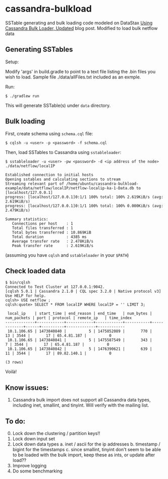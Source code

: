 # cassandra-bulkload

SSTable generating and bulk loading code modeled on DataStax [Using Cassandra Bulk Loader, Updated](http://www.datastax.com/dev/blog/using-the-cassandra-bulk-loader-updated) blog post.
Modified to load bulk netflow data

## Generating SSTables

Setup:
    
Modify 'args' in build.gradle to point to a text file listing the .bin files you wish to load.
Sample file ./data/allFiles.txt included as an exmple.

Run:

    $ ./gradlew run

This will generate SSTable(s) under `data` directory.

## Bulk loading

First, create schema using `schema.cql` file:

    $ cqlsh -u <user> -p <password> -f schema.cql

Then, load SSTables to Cassandra using `sstableloader`:

    $ sstableloader -u <user> -pw <password> -d <ip address of the node> ./data/netflow/localIP

    Established connection to initial hosts
    Opening sstables and calculating sections to stream
    Streaming relevant part of /home/ubuntu/cassandra-bulkload-example/data/netflow/localIP/netflow-localip-ka-1-Data.db to [localhost/127.0.0.1]
    progress: [localhost/127.0.0.1]0:1/1 100% total: 100% 2.619KiB/s (avg: 2.619KiB/s)
    progress: [localhost/127.0.0.1]0:1/1 100% total: 100% 0.000KiB/s (avg: 2.479KiB/s)

    Summary statistics: 
       Connections per host    : 1         
       Total files transferred : 1         
       Total bytes transferred : 10.869KiB 
       Total duration          : 4385 ms   
       Average transfer rate   : 2.478KiB/s
       Peak transfer rate      : 2.619KiB/s


(assuming you have `cqlsh` and `sstableloader` in your `$PATH`)

## Check loaded data


    $ bin/cqlsh
    Connected to Test Cluster at 127.0.0.1:9042.
    [cqlsh 5.0.1 | Cassandra 2.1.0 | CQL spec 3.2.0 | Native protocol v3]
    Use HELP for help.
    cqlsh> USE netflow ;
    cqlsh:quote> SELECT * FROM localIP WHERE localIP = '' LIMIT 3;

     local_ip    | start_time | end_reason | end_time   | num_bytes | num_packets | port | protocol | remote_ip   | time_index
    -------------+------------+------------+------------+-----------+-------------+------+----------+-------------+------------
     10.1.106.65 | 1473840840 |          5 | 1475852089 |       770 |          13 | 3544 |       17 | 65.4.81.187 |          0
     10.1.106.65 | 1473840841 |          5 | 1475587549 |       343 |           7 | 3544 |       17 | 65.4.81.187 |          0
     10.1.106.65 | 1473840842 |          5 | 1476390621 |       639 |          11 | 3544 |       17 | 89.82.140.1 |          0

    (3 rows)

Voilà!

## Know issues:

1. Cassandra bulk import does not support all Cassandra data types, including inet, smallint, and tinyint. Will verify with the mailing list. 

## To do:

 0. Lock down the clustering / partition keys!!
 1. Lock down input set
 2. Lock down data types
    a. inet / ascii for the ip addresses
    b. timestamp / bigint for the timestamps
    c. since smallint, tinyint don't seem to be able to be loaded with the bulk import, keep these as ints, or update after load??
 3. Improve logging
 4. Do some benchmarking
 
 
